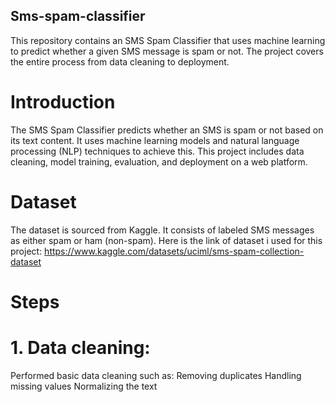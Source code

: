 ## Sms-spam-classifier
This repository contains an SMS Spam Classifier that uses machine learning to predict whether a given SMS message is spam or not. The project covers the entire process from data cleaning to deployment.
# Introduction
The SMS Spam Classifier predicts whether an SMS is spam or not based on its text content. It uses machine learning models and natural language processing (NLP) techniques to achieve this. This project includes data cleaning, model training, evaluation, and deployment on a web platform.

# Dataset
The dataset is sourced from Kaggle. It consists of labeled SMS messages as either spam or ham (non-spam).
Here is the link of dataset i used for this project: 
https://www.kaggle.com/datasets/uciml/sms-spam-collection-dataset

# Steps
# 1. Data cleaning:
Performed basic data cleaning such as:
Removing duplicates
Handling missing values
Normalizing the text

